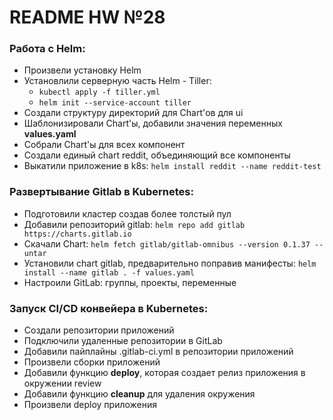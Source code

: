 # README HW №28
### **Работа с Helm:**
  - Произвели установку Helm
  - Установлили серверную часть Helm - Tiller:
    - ```kubectl apply -f tiller.yml```
    - ```helm init --service-account tiller```
  - Создали структуру директорий для Chart'ов для ui
  - Шаблонизировали Chart'ы, добавили значения переменных **values.yaml**
  - Собрали Chart'ы для всех компонент
  - Создали единый chart reddit, объединяющий все компоненты
  - Выкатили приложение в k8s: ```helm install reddit --name reddit-test```
### **Развертывание Gitlab в Kubernetes:**
  - Подготовили кластер создав более толстый пул
  - Добавили репозиторий gitlab: ```helm repo add gitlab https://charts.gitlab.io```
  - Скачали Chart: ```helm fetch gitlab/gitlab-omnibus --version 0.1.37 --untar```
  - Установили chart gitlab, предварительно поправив манифесты: ```helm install --name gitlab . -f values.yaml```
  - Настроили GitLab: группы, проекты, переменные
### **Запуск CI/CD конвейера в Kubernetes:**
  - Создали репозитории приложений
  - Подключили удаленные репозитории в GitLab
  - Добавили пайплайны .gitlab-ci.yml в репозитории приложений
  - Произвели сборки приложений
  - Добавили функцию **deploy**, которая создает релиз приложения в окружении review
  - Добавили функцию **cleanup** для удаления окружения
  - Произвели deploy приложения
